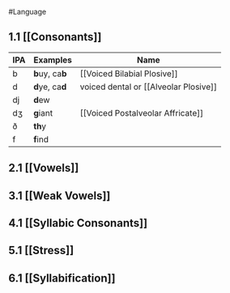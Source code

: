#Language 
## 1.1 [[Consonants]]

| IPA | Examples         | Name                                  |
| --- | ---------------- | ------------------------------------- |
| b   | **b**uy, ca**b** | [[Voiced Bilabial Plosive]]           |
| d   | **d**ye, ca**d** | voiced dental or [[Alveolar Plosive]] |
| dj  | **d**ew          |                                       |
| dʒ  | **g**iant        | [[Voiced Postalveolar Affricate]]     |
| ð   | **th**y          |                                       |
| f   | **f**ind         |                                       |


## 2.1 [[Vowels]]

## 3.1 [[Weak Vowels]]

## 4.1 [[Syllabic Consonants]]

## 5.1 [[Stress]]

## 6.1 [[Syllabification]]
